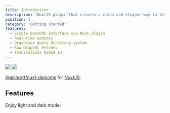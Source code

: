 ```yaml
---
title: Introduction
description: 'NuxtJS plugin that creates a clean and elegant way to fetch data from DatoCMS.'
position: 1
category: 'Getting Started'
features:
  - Simple DatoCMS interface via Nuxt plugin
  - Real-time updates
  - Organised query directory system
  - Raw GraphQL Fetches
  - Translations baked in
---
```


<img src="/preview.png" class="light-img" />
<img src="/preview-dark.png" class="dark-img" />

[@ajshortt/nuxt-datocms](https://github.com/ajshortt/nuxt-datocms) for [NuxtJS](https://nuxtjs.org).

## Features

<list :items="features"></list>

<p class="flex items-center">Enjoy light and dark mode:&nbsp;<app-color-switcher class="inline-flex ml-2"></app-color-switcher></p>
